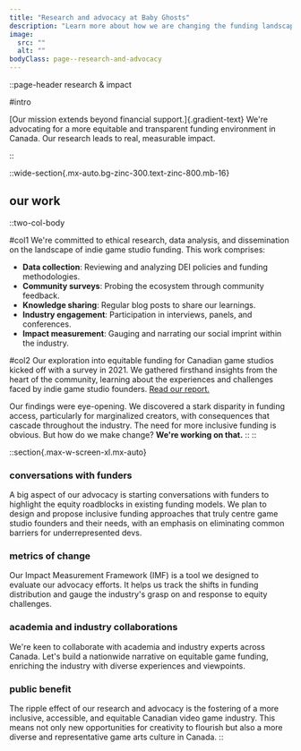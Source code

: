 ```yaml
---
title: "Research and advocacy at Baby Ghosts"
description: "Learn more about how we are changing the funding landscape in Canada."
image:
  src: ""
  alt: ""
bodyClass: page--research-and-advocacy
---
```


::page-header
research & impact 

#intro

[Our mission extends beyond financial support.]{.gradient-text} We're advocating for a more equitable and transparent funding environment in Canada. Our research leads to real, measurable impact. 

::

::wide-section{.mx-auto.bg-zinc-300.text-zinc-800.mb-16}
## our work
  ::two-col-body
  
  #col1
  We're committed to ethical research, data analysis, and dissemination on the landscape of indie game studio funding. This work comprises:

  - **Data collection**: Reviewing and analyzing DEI policies and funding methodologies. 
  - **Community surveys**: Probing the ecosystem through community feedback.
  - **Knowledge sharing**: Regular blog posts to share our learnings.
  - **Industry engagement**: Participation in interviews, panels, and conferences.
  - **Impact measurement**: Gauging and narrating our social imprint within the industry.

  #col2
  Our exploration into equitable funding for Canadian game studios kicked off with a survey in 2021. We gathered firsthand insights from the heart of the community, learning about the experiences and challenges faced by indie game studio founders. [Read our report.](https://weirdghosts.ca/blog/breaking-down-barriers-to-funding-for-canadian-game-studios)

  Our findings were eye-opening. We discovered a stark disparity in funding access, particularly for marginalized creators, with consequences that cascade throughout the industry. The need for more inclusive funding is obvious. But how do we make change? **We're working on that.**
  ::
::

::section{.max-w-screen-xl.mx-auto}

### conversations with funders

A big aspect of our advocacy is starting conversations with funders to highlight the equity roadblocks in existing funding models. We plan to design and propose inclusive funding approaches that truly centre game studio founders and their needs, with an emphasis on eliminating common barriers for underrepresented devs.

### metrics of change

Our Impact Measurement Framework (IMF) is a tool we designed to evaluate our advocacy efforts. It helps us track the shifts in funding distribution and gauge the industry's grasp on and response to equity challenges.

### academia and industry collaborations

We're keen to collaborate with academia and industry experts across Canada. Let's build a nationwide narrative on equitable game funding, enriching the industry with diverse experiences and viewpoints.

### public benefit

The ripple effect of our research and advocacy is the fostering of a more inclusive, accessible, and equitable Canadian video game industry. This means not only new opportunities for creativity to flourish but also a more diverse and representative game arts culture in Canada.
::